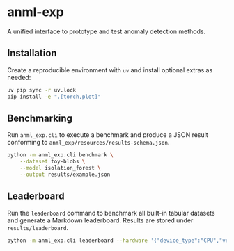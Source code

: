 # anml-exp
A unified interface to prototype and test anomaly detection methods.

## Installation

Create a reproducible environment with `uv` and install optional extras as
needed:

```bash
uv pip sync -r uv.lock
pip install -e ".[torch,plot]"
```

## Benchmarking

Run ``anml_exp.cli`` to execute a benchmark and produce a JSON result
conforming to ``anml_exp/resources/results-schema.json``.

```bash
python -m anml_exp.cli benchmark \
    --dataset toy-blobs \
    --model isolation_forest \
    --output results/example.json
```

## Leaderboard

Run the ``leaderboard`` command to benchmark all built-in tabular datasets and
generate a Markdown leaderboard. Results are stored under ``results/leaderboard``.

```bash
python -m anml_exp.cli leaderboard --hardware '{"device_type":"CPU","vendor":"unknown","model":"unknown","driver":"N/A","num_devices":1,"notes":"example"}'
```
